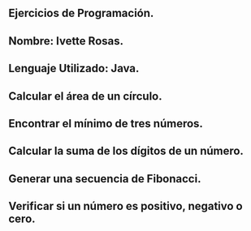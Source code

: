 ## Ejercicios de Programación.
## Nombre: Ivette Rosas.
## Lenguaje Utilizado: Java.

## Calcular el área de un círculo.
## Encontrar el mínimo de tres números.
## Calcular la suma de los dígitos de un número.
## Generar una secuencia de Fibonacci.
## Verificar si un número es positivo, negativo o cero.
